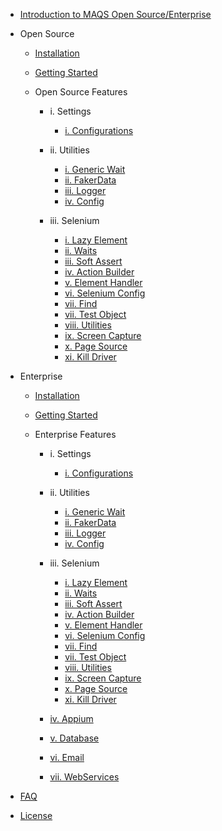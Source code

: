- [Introduction to MAQS Open Source/Enterprise](MAQS_5/Introduction.md)

- Open Source

	- [Installation](MAQS_5/OpenSourceInstallation.md)
	- [Getting Started](MAQS_5/Getting-Started.md)

	- Open Source Features

		- i. Settings
			- [i. Configurations](MAQS_5/OpenSourceConfiguration.md)

		- ii. Utilities

			- [i. Generic Wait](MAQS_5/Generic-Waits.md)
			- [ii. FakerData](MAQS_5/FakerData.md)
			- [iii. Logger](MAQS_5/Logger.md)
			- [iv. Config](MAQS_5/Config.md)
		- iii. Selenium

			- [i. Lazy Element](MAQS_5/LazyElement.md)
			- [ii. Waits](MAQS_5/Waits.md)
			- [iii. Soft Assert](MAQS_5/Soft-Asserts.md)
			- [iv. Action Builder](MAQS_5/Action-Builder.md)
			- [v. Element Handler](MAQS_5/Element-Handler.md)
			- [vi. Selenium Config](MAQS_5/SeleniumConfig.md)
			- [vii. Find](MAQS_5/ComingSoon.md)
			- [vii. Test Object](MAQS_5/ComingSoon.md)
			- [viii. Utilities](MAQS_5/ComingSoon.md)
			- [ix. Screen Capture](MAQS_5/ComingSoon.md)
			- [x. Page Source](MAQS_5/ComingSoon.md)
			- [xi. Kill Driver](MAQS_5/ComingSoon.md)

- Enterprise

	- [Installation](MAQS_5/EnterpriseInstallation.md)
	- [Getting Started](MAQS_5/Getting-Started.md)

	- Enterprise Features

		- i. Settings

			- [i. Configurations](MAQS_5/EnterpriseConfiguration.md)
		- ii. Utilities

			- [i. Generic Wait](MAQS_5/Generic-Waits.md)
			- [ii. FakerData](MAQS_5/FakerData.md)
			- [iii. Logger](MAQS_5/Logger.md)
			- [iv. Config](MAQS_5/Config.md)
		- iii. Selenium

			- [i. Lazy Element](MAQS_5/LazyElement.md)
			- [ii. Waits](MAQS_5/Waits.md)
			- [iii. Soft Assert](MAQS_5/Soft-Asserts.md)
			- [iv. Action Builder](MAQS_5/Action-Builder.md)
			- [v. Element Handler](MAQS_5/Element-Handler.md)
			- [vi. Selenium Config](MAQS_5/SeleniumConfig.md)
			- [vii. Find](MAQS_5/ComingSoon.md)
			- [vii. Test Object](MAQS_5/ComingSoon.md)
			- [viii. Utilities](MAQS_5/ComingSoon.md)
			- [ix. Screen Capture](MAQS_5/ComingSoon.md)
			- [x. Page Source](MAQS_5/ComingSoon.md)
			- [xi. Kill Driver](MAQS_5/ComingSoon.md)
		- [iv. Appium](MAQS_5/ComingSoon.md)
		- [v. Database](MAQS_5/ComingSoon.md)
		- [vi. Email](MAQS_5/ComingSoon.md)
		- [vii. WebServices](MAQS_5/ComingSoon.md)
	

- [FAQ](MAQS_5/MAQS-FAQ.md)
- [License](MAQS_5/License.md)